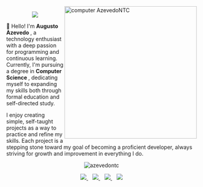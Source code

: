 <img src="https://raw.githubusercontent.com/MicaelliMedeiros/micaellimedeiros/master/image/computer-illustration.png"  width="350px" align="right" alt="computer AzevedoNTC">

<p align="center">
  <img src="https://readme-typing-svg.herokuapp.com/?font=Segoe+UI&size=22&color=8319FA&center=true&width=157&height=45&lines=Hey+there++👋" />
</p>
<p align="left"> 
  📌 Hello! I'm <strong> Augusto Azevedo </strong>, a technology enthusiast with a deep passion for programming and continuous learning. Currently, I'm pursuing a degree in <strong> Computer Science </strong>, dedicating myself to expanding my skills both through formal education and self-directed study. <br>

  I enjoy creating simple, self-taught projects as a way to practice and refine my skills. Each project is a stepping stone toward my goal of becoming a proficient developer, always striving for growth and improvement in everything I do.
</p>

<p align="center"> <img src="https://komarev.com/ghpvc/?username=azevedontc&color=blueviolet" alt="azevedontc" /> </p>

<p align="center">
  <a href="https://www.linkedin.com/in/azevedoaugusto" target="_blank">
    <img src="https://img.shields.io/badge/LinkedIn-0077B5?style=for-the-badge&logo=linkedin&logoColor=white"/>
  </a>&nbsp;&nbsp;
  <a href="mailto:azevedo.fidelis.silva@gmail.com" target="_blank">
    <img src="https://img.shields.io/badge/Gmail-D14836?style=for-the-badge&logo=gmail&logoColor=white"/>
  </a>&nbsp;&nbsp;
  <a href="https://github.com/azevedontc" target="_blank">
    <img src="https://img.shields.io/badge/GitHub-181717?style=for-the-badge&logo=github&logoColor=white"/>
  </a>&nbsp;&nbsp;
  <a href="https://discordapp.com/users/310861854949900289" target="_blank">
    <img src="https://img.shields.io/badge/Discord-5865F2?style=for-the-badge&logo=discord&logoColor=white"/>
  </a>
</p>